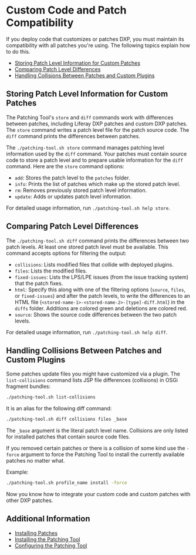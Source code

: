 # Custom Code and Patch Compatibility

If you deploy code that customizes or patches DXP, you must maintain its compatibility with all patches you're using. The following topics explain how to do this.

-   [Storing Patch Level Information for Custom Patches](#storing-patch-level-information-for-custom-patches)
-   [Comparing Patch Level Differences](#comparing-patch-level-differences)
-   [Handling Collisions Between Patches and Custom Plugins](#handling-collisions-between-patches-and-custom-plugins)

## Storing Patch Level Information for Custom Patches

The Patching Tool's `store` and `diff` commands work with differences between patches, including Liferay DXP patches and custom DXP patches. The `store` command writes a patch level file for the patch source code. The `diff` command prints the differences between patches.

The `./patching-tool.sh store` command manages patching level information used by the `diff` command. Your patches must contain source code to store a patch level and to prepare usable information for the `diff` command. Here are the `store` command options:

-   `add`: Stores the patch level to the `patches` folder.
-   `info`: Prints the list of patches which make up the stored patch level.
-   `rm`: Removes previously stored patch level information.
-   `update`: Adds or updates patch level information.

For detailed usage information, run `./patching-tool.sh help store`.

## Comparing Patch Level Differences

The `./patching-tool.sh diff` command prints the differences between two patch levels. At least one stored patch level must be available. This command accepts options for filtering the output:

-   `collisions`: Lists modified files that collide with deployed plugins.
-   `files`: Lists the modified files.
-   `fixed-issues`: Lists the LPS/LPE issues (from the issue tracking system) that the patch fixes.
-   `html`: Specify this along with one of the filtering options (`source`, `files`, or `fixed-issues`) and after the patch levels, to write the differences to an HTML file (`<stored-name-1>-<stored-name-2>-[type]-diff.html`) in the `diffs` folder. Additions are colored green and deletions are colored red.
-   `source`: Shows the source code differences between the two patch levels.

For detailed usage information, run `./patching-tool.sh help diff`.

## Handling Collisions Between Patches and Custom Plugins

Some patches update files you might have customized via a plugin. The `list-collisions` command lists JSP file differences (collisions) in OSGi fragment bundles:

```bash
./patching-tool.sh list-collisions
```

It is an alias for the following diff command:

```bash
./patching-tool.sh diff collisions files _base
```

The `_base` argument is the literal patch level name. Collisions are only listed for installed patches that contain source code files.

If you removed certain patches or there is a collision of some kind use the `-force` argument to force the Patching Tool to install the currently available patches no matter what.

Example:

```bash
./patching-tool.sh profile_name install -force
```

Now you know how to integrate your custom code and custom patches with other DXP patches.

## Additional Information

-   [Installing Patches](../installing-patches.md)
-   [Installing the Patching Tool](../installing-the-patching-tool.md)
-   [Configuring the Patching Tool](../configuring-the-patching-tool.md)
